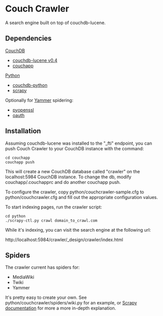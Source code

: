 Couch Crawler 
=============

A search engine built on top of couchdb-lucene.

Dependencies
------------
[CouchDB](http://couchdb.apache.org/)

* [couchdb-lucene v0.4](http://github.com/rnewson/couchdb-lucene/tree/v0.4)
* [couchapp](http://github.com/couchapp/couchapp)

[Python](http://www.python.org/)

* [couchdb-python](http://code.google.com/p/couchdb-python/)
* [scrapy](http://scrapy.org/)

Optionally for [Yammer](http://yammer.com) spidering:

* [pyopenssl](http://pypi.python.org/pypi/pyOpenSSL)
* [oauth](http://code.google.com/p/oauth/)

Installation
------------

Assuming couchdb-lucene was installed to the "_fti" endpoint, you can push 
Couch Crawler to your CouchDB instance with the command:

    cd couchapp
    couchapp push

This will create a new CouchDB database called "crawler" on the localhost:5984 
CouchDB instance. To change the db, modify couchapp/.couchapprc and do another
couchapp push.

To configure the crawler, copy python/couchcrawler-sample.cfg to python/couchcrawler.cfg and fill out the appropriate configuration values. 

To start indexing pages, run the crawler script:

    cd python
    ./scrapy-ctl.py crawl domain_to_crawl.com

While it's indexing, you can visit the search engine at the following url:

  http://localhost:5984/crawler/_design/crawler/index.html
  
Spiders
-------
The crawler current has spiders for:

* MediaWiki
* Twiki
* Yammer

It's pretty easy to create your own. See python/couchcrawler/spiders/wiki.py for an example, or [Scrapy documentation](http://doc.scrapy.org/intro/tutorial.html) for more a more in-depth explanation.

